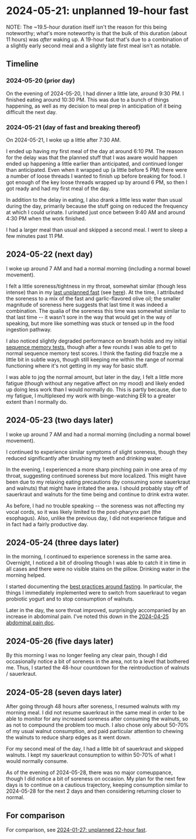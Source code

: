 # 2024-05-21: unplanned 19-hour fast

NOTE: The ~19.5-hour duration itself isn't the reason for this being
noteworthy; what's more noteworthy is that the bulk of this duration
(about 11 hours) was *after* waking up. A 19-hour fast that's due to a
combination of a slightly early second meal and a slightly late first
meal isn't as notable.

## Timeline

### 2024-05-20 (prior day)

On the evening of 2024-05-20, I had dinner a little late, around 9:30
PM. I finished eating around 10:30 PM. This was due to a bunch of
things happening, as well as my decision to meal prep in anticipation
of it being difficult the next day.

### 2024-05-21 (day of fast and breaking thereof)

On 2024-05-21, I woke up a little after 7:30 AM.

I ended up having my first meal of the day at around 6:10 PM. The
reason for the delay was that the planned stuff that I was aware would
happen ended up happening a little earlier than anticipated, and
continued longer than anticipated. Even when it wrapped up (a little
before 5 PM) there were a number of loose threads I wanted to finish
up before breaking for food. I got enough of the key loose threads
wrapped up by around 6 PM, so then I got ready and had my first meal
of the day.

In addition to the delay in eating, I also drank a little less water
than usual during the day, primarily because the stuff going on
reduced the frequency at which I could urinate. I urinated just once
between 9:40 AM and around 4:30 PM when the work finished.

I had a larger meal than usual and skipped a second meal. I went to
sleep a few minutes past 11 PM.

## 2024-05-22 (next day)

I woke up around 7 AM and had a normal morning (including a normal
bowel movement).

I felt a little soreness/tightness in my throat, somewhat similar
(though less intense) than in my [last unplanned
fast](2024-01-27-unplanned-22-hour-fast.md) (see
[here](2024-01-garlic-flavored-olive-oil-and-sore-throat.md)). At the
time, I attributed the soreness to a mix of the fast and
garlic-flavored olive oil; the smaller magnitude of soreness here
suggests that last time it was indeed a combination. The qualia of the
soreness this time was somewhat similar to that last time -- it wasn't
sore in the way that would get in the way of speaking, but more like
something was stuck or tensed up in the food ingestion pathway.

I also noticed slightly degraded performance on breath holds and my
initial [sequence memory
tests](https://humanbenchmark.com/tests/sequence), though after a few
rounds I was able to get to normal sequence memory test scores. I
think the fasting did frazzle me a little bit in subtle ways, though
still keeping me within the range of normal functioning where it's not
getting in my way for basic stuff.

I was able to jog the normal amount, but later in the day, I felt a
little more fatigue (though without any negative affect on my mood)
and likely ended up doing less work than I would normally do. This is
partly because, due to my fatigue, I multiplexed my work with
binge-watching ER to a greater extent than I normally do.

## 2024-05-23 (two days later)

I woke up around 7 AM and had a normal morning (including a normal
bowel movement).

I continued to experience similar symptoms of slight soreness, though
they reduced significantly after brushing my teeth and drinking water.

In the evening, I experienced a more sharp pinching pain in one area
of my throat, suggesting continued soreness but more localized. This
might have been due to my relaxing eating precautions (by consuming
some sauerkraut and walnuts) that might have irritated the area. I
should probably stay off of sauerkraut and walnuts for the time being
and continue to drink extra water.

As before, I had no trouble speaking -- the soreness was not affecting
my vocal cords, so it was likely limited to the post-pharynx part (the
esophagus). Also, unlike the previous day, I did not experience fatigue
and in fact had a fairly productive day.

## 2024-05-24 (three days later)

In the morning, I continued to experience soreness in the same
area. Overnight, I noticed a bit of drooling though I was able to
catch it in time in all cases and there were no visible stains on the
pillow. Drinking water in the morning helped.

I started documenting the [best practices around
fasting](best-practices-around-fasting.md). In particular, the things
I immediately implemented were to switch from sauerkraut to vegan
probiotic yogurt and to stop consumption of walnuts.

Later in the day, the sore throat improved, surprisingly accompanied
by an increase in abdominal pain. I've noted this down in the
[2024-04-25 abdominal pain doc](2024-04-25-abdominal-pain.md).

## 2024-05-26 (five days later)

By this morning I was no longer feeling any clear pain, though I did
occasionally notice a bit of soreness in the area, not to a level that
bothered me. Thus, I started the 48-hour countdown for the
reintroduction of walnuts / sauerkraut.

## 2024-05-28 (seven days later)

After going through 48 hours after soreness, I resumed walnuts with my
morning meal. I did not resume sauerkraut in the same meal in order to
be able to monitor for any increased soreness after consuming the
walnuts, so as not to compound the problem too much. I also chose only
about 50-70% of my usual walnut consumption, and paid particular
attention to chewing the walnuts to reduce sharp edges as it went
down.

For my second meal of the day, I had a little bit of sauerkraut and
skipped walnuts. I kept my sauerkraut consumption to within 50-70% of
what I would normally consume.

As of the evening of 2024-05-28, there was no major comeuppance,
though I did notice a bit of soreness on occasion. My plan for the
next few days is to continue on a cautious trajectory, keeping
consumption similar to 2024-05-28 for the next 2 days and then
considering returning closer to normal.

## For comparison

For comparison, see [2024-01-27: unplanned 22-hour
fast](2024-01-27-unplanned-22-hour-fast.md).
